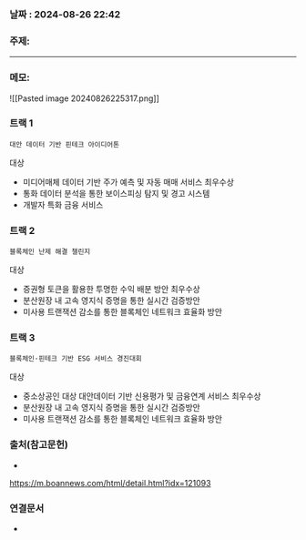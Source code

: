 
### 날짜 : 2024-08-26 22:42

### 주제: 

---
### 메모: 
![[Pasted image 20240826225317.png]]
### 트랙 1
	대안 데이터 기반 핀테크 아이디어톤

대상
- 미디어매체 데이터 기반 주가 예측 및 자동 매매 서비스
최우수상
- 통화 데이터 분석을 통한 보이스피싱 탐지 및 경고 시스템
- 개발자 특화 금융 서비스

### 트랙 2
	블록체인 난제 해결 챌린지
대상
- 증권형 토큰을 활용한 투명한 수익 배분 방안
최우수상
- 분산원장 내 고속 영지식 증명을 통한 실시간 검증방안
- 미사용 트랜잭션 감소를 통한 블록체인 네트워크 효율화 방안

### 트랙 3
	블록체인·핀테크 기반 ESG 서비스 경진대회
대상
- 중소상공인 대상 대안데이터 기반 신용평가 및 금융연계 서비스
최우수상
- 분산원장 내 고속 영지식 증명을 통한 실시간 검증방안
- 미사용 트랜잭션 감소를 통한 블록체인 네트워크 효율화 방안

### 출처(참고문헌)
-
https://m.boannews.com/html/detail.html?idx=121093
### 연결문서
-